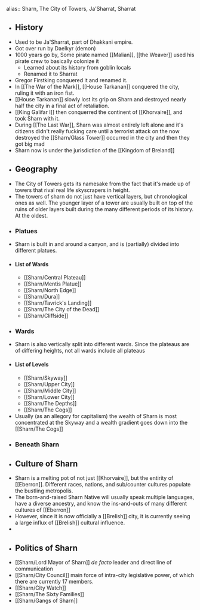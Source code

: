 alias:: Sharn, The City of Towers, Ja'Sharrat, Sharrat

- ## History
- Used to be Ja'Sharrat, part of Dhakkani empire.
- Got over run by Daelkyr (demon)
- 1000 years go by, Some pirate named [[Malian]], [[the Weaver]] used his pirate crew to basically colonize it
	- Learned about its history from goblin locals
	- Renamed it to Sharrat
- Gregor Firstking conquered it and renamed it.
- In [[The War of the Mark]], [[House Tarkanan]] conquered the city, ruling it with an iron fist.
- [[House Tarkanan]] slowly lost its grip on Sharn and destroyed nearly half the city in a final act of retaliation.
- [[King Galifar I]] then conquerred the continent of [[Khorvaire]], and took Sharn with it.
- During [[The Last War]], Sharn was almost entirely left alone and it's citizens didn't really fucking care until a terrorist attack on the now destroyed the [[Sharn/Glass Tower]] occurred in the city and then they got big mad
- Sharn now is under the jurisdiction of the [[Kingdom of Breland]]
- ## Geography
- The City of Towers gets its namesake from the fact that it's made up of towers that rival real life skyscrapers in height.
- The towers of sharn do not just have vertical layers, but chronological ones as well. The younger layer of a tower are usually built on top of the ruins of older layers built during the many different periods of its history. At the oldest.
- ### Platues
- Sharn is built in and around a canyon, and is (partially) divided into different platues.
- #### List of Wards
	- [[Sharn/Central Plateau]]
	- [[Sharn/Mentis Platue]]
	- [[Sharn/North Edge]]
	- [[Sharn/Dura]]
	- [[Sharn/Tavrick's Landing]]
	- [[Sharn/The City of the Dead]]
	- [[Sharn/Cliffside]]
- ### Wards
- Sharn is also vertically split into different wards. Since the plateaus are of differing heights, not all wards include all plateaus
- #### List of Levels
	- [[Sharn/Skyway]]
	- [[Sharn/Upper City]]
	- [[Sharn/Middle City]]
	- [[Sharn/Lower City]]
	- [[Sharn/The Depths]]
	- [[Sharn/The Cogs]]
- Usually (as an allegory for capitalism) the wealth of Sharn is most concentrated at the Skyway and a wealth gradient goes down into the [[Sharn/The Cogs]]
- ### Beneath Sharn
- ## Culture of Sharn
- Sharn is a melting pot of not just [[Khorvaire]], but the entirity of [[Eberron]]. Different races, nations, and sub/counter cultures populate the bustling metropolis.
- The born-and-raised Sharn Native will usually speak multiple languages, have a diverse ancestry, and know the ins-and-outs of many different cultures of [[Eberron]]
- However, since it is now officially a [[Brelish]] city, it is currently seeing a large influx of [[Brelish]] cultural influence.
-
- ## Politics of Sharn
- [[Sharn/Lord Mayor of Sharn]] *de facto* leader and direct line of communication
- [[Sharn/City Council]] main force of intra-city legislative power, of which there are currently 17 members.
- [[Sharn/City Watch]]
- [[Sharn/The Sixty Families]]
- [[Sharn/Gangs of Sharn]]